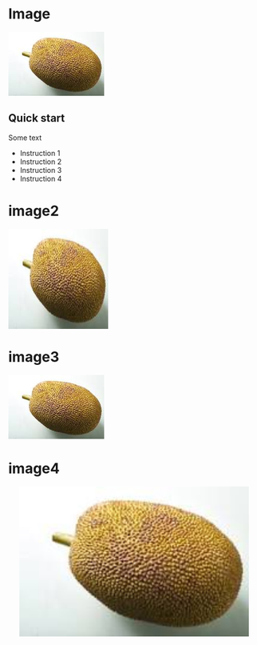 # Image
![Alt text](https://github.com/samiul1970/Image/blob/main/download.jpg?raw=true "Optional Title")

## Quick start

Some text

- Instruction 1
- Instruction 2
- Instruction 3
- Instruction 4

# image2
<img src="https://github.com/samiul1970/Image/blob/main/download.jpg" align="middle" width=200 height=200 alt="Alt text" title="Optional title">

# image3

<img
  src="https://github.com/samiul1970/Image/blob/main/download.jpg"
  alt="Alt text"
  title="Optional title"
  style="display: inline-block; margin: 0 auto; max-width: 300px">
  
  

  # image4
  
<p align="center">
  <img width="460" height="300" src="https://github.com/samiul1970/Image/blob/main/download.jpg">
    </p>
  
